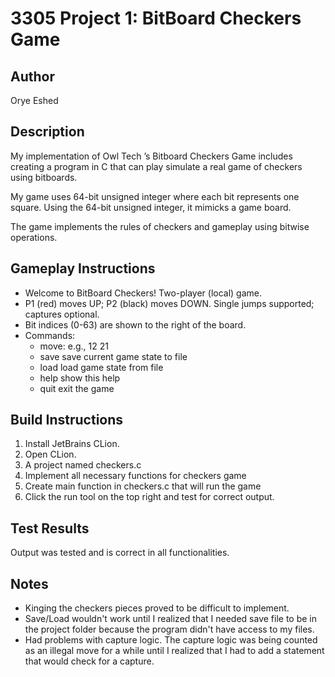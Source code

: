 # 3305 Project 1: BitBoard Checkers Game

## Author
Orye Eshed

## Description
My implementation of Owl Tech ’s Bitboard Checkers Game includes creating a program in C that can play simulate a real game of checkers using bitboards. 

My game uses 64-bit unsigned integer where each bit represents one square. Using the 64-bit unsigned integer, it mimicks a game board.

The game implements the rules of checkers and gameplay using bitwise operations.

## Gameplay Instructions
- Welcome to BitBoard Checkers! Two-player (local) game.
- P1 (red) moves UP; P2 (black) moves DOWN. Single jumps supported; captures optional.
- Bit indices (0-63) are shown to the right of the board.
- Commands:
  - move:  <from> <to>    e.g., 12 21
  - save   <file>        save current game state to file
  - load   <file>        load game state from file
  - help                 show this help
  - quit                 exit the game


## Build Instructions

1. Install JetBrains CLion.
2. Open CLion.
3. A project named checkers.c
4. Implement all necessary functions for checkers game
5. Create main function in checkers.c that will run the game
6. Click the run tool on the top right and test for correct output.


## Test Results
Output was tested and is correct in all functionalities.

## Notes
- Kinging the checkers pieces proved to be difficult to implement.
- Save/Load wouldn't work until I realized that I needed save file to be in the project folder because the program didn't have access to my files.
- Had problems with capture logic. The capture logic was being counted as an illegal move for a while until I realized that I had to add a statement that would check for a capture.
